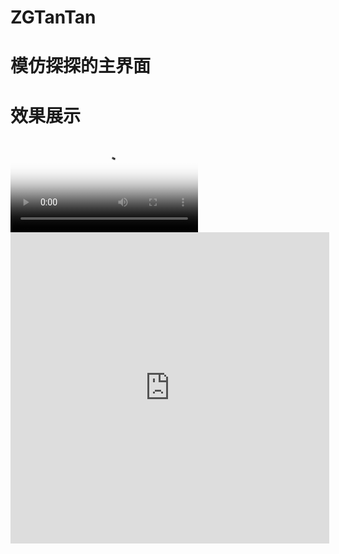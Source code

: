 # ZGTanTan
# 模仿探探的主界面
# 效果展示
<video id="video" controls="" preload="none" poster="http://media.w3.org/2010/05/sintel/poster.png">
      <source id="mov" src="https://github.com/MR-Zong/ZGTanTan/blob/master/ZGTanTan/ZGTanTan/ZGTanTan.mov" type="video/mov">
      <p>Your user agent does not support the HTML5 Video element.</p>
    </video>
<iframe height=498 width=510 src="https://github.com/MR-Zong/ZGTanTan/blob/master/ZGTanTan/ZGTanTan/ZGTanTan.mov" frameborder=0 allowfullscreen></iframe>
